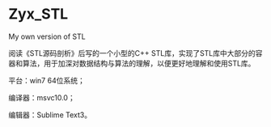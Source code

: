 # Zyx_STL
My own version of STL

阅读《STL源码剖析》后写的一个小型的C++ STL库，实现了STL库中大部分的容器和算法，用于加深对数据结构与算法的理解，以便更好地理解和使用STL库。

平台：win7 64位系统；

编译器：msvc10.0；

编辑器：Sublime Text3。
